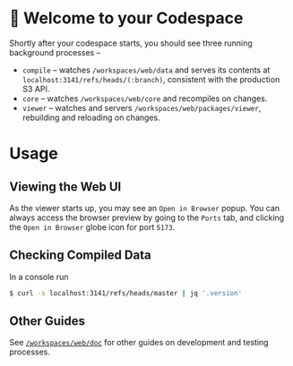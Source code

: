 # 🎉 Welcome to your Codespace

Shortly after your codespace starts, you should see three running background
processes –

- `compile` – watches `/workspaces/web/data` and serves its contents at
  `localhost:3141/refs/heads/(:branch)`, consistent with the production S3 API.
- `core` – watches `/workspaces/web/core` and recompiles on changes.
- `viewer` – watches and servers `/workspaces/web/packages/viewer`, rebuilding
  and reloading on changes.

# Usage

## Viewing the Web UI

As the viewer starts up, you may see an `Open in Browser` popup. You can always
access the browser preview by going to the `Ports` tab, and clicking the
`Open in Browser` globe icon for port `5173`.

## Checking Compiled Data

In a console run

```bash
$ curl -s localhost:3141/refs/heads/master | jq '.version'
```

## Other Guides

See [`/workspaces/web/doc`](../doc/codespace/) for other guides on development
and testing processes.
